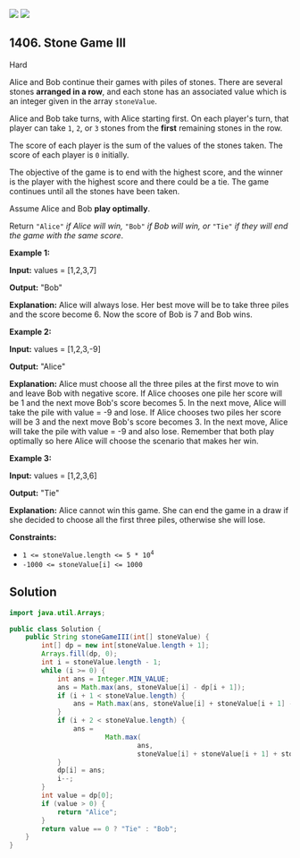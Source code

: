 [![](https://img.shields.io/github/stars/javadev/LeetCode-in-Java?label=Stars&style=flat-square)](https://github.com/javadev/LeetCode-in-Java)
[![](https://img.shields.io/github/forks/javadev/LeetCode-in-Java?label=Fork%20me%20on%20GitHub%20&style=flat-square)](https://github.com/javadev/LeetCode-in-Java/fork)

## 1406\. Stone Game III

Hard

Alice and Bob continue their games with piles of stones. There are several stones **arranged in a row**, and each stone has an associated value which is an integer given in the array `stoneValue`.

Alice and Bob take turns, with Alice starting first. On each player's turn, that player can take `1`, `2`, or `3` stones from the **first** remaining stones in the row.

The score of each player is the sum of the values of the stones taken. The score of each player is `0` initially.

The objective of the game is to end with the highest score, and the winner is the player with the highest score and there could be a tie. The game continues until all the stones have been taken.

Assume Alice and Bob **play optimally**.

Return `"Alice"` _if Alice will win,_ `"Bob"` _if Bob will win, or_ `"Tie"` _if they will end the game with the same score_.

**Example 1:**

**Input:** values = [1,2,3,7]

**Output:** "Bob"

**Explanation:** Alice will always lose. Her best move will be to take three piles and the score become 6. Now the score of Bob is 7 and Bob wins.

**Example 2:**

**Input:** values = [1,2,3,-9]

**Output:** "Alice"

**Explanation:** Alice must choose all the three piles at the first move to win and leave Bob with negative score. If Alice chooses one pile her score will be 1 and the next move Bob's score becomes 5. In the next move, Alice will take the pile with value = -9 and lose. If Alice chooses two piles her score will be 3 and the next move Bob's score becomes 3. In the next move, Alice will take the pile with value = -9 and also lose. Remember that both play optimally so here Alice will choose the scenario that makes her win.

**Example 3:**

**Input:** values = [1,2,3,6]

**Output:** "Tie"

**Explanation:** Alice cannot win this game. She can end the game in a draw if she decided to choose all the first three piles, otherwise she will lose.

**Constraints:**

*   <code>1 <= stoneValue.length <= 5 * 10<sup>4</sup></code>
*   `-1000 <= stoneValue[i] <= 1000`

## Solution

```java
import java.util.Arrays;

public class Solution {
    public String stoneGameIII(int[] stoneValue) {
        int[] dp = new int[stoneValue.length + 1];
        Arrays.fill(dp, 0);
        int i = stoneValue.length - 1;
        while (i >= 0) {
            int ans = Integer.MIN_VALUE;
            ans = Math.max(ans, stoneValue[i] - dp[i + 1]);
            if (i + 1 < stoneValue.length) {
                ans = Math.max(ans, stoneValue[i] + stoneValue[i + 1] - dp[i + 2]);
            }
            if (i + 2 < stoneValue.length) {
                ans =
                        Math.max(
                                ans,
                                stoneValue[i] + stoneValue[i + 1] + stoneValue[i + 2] - dp[i + 3]);
            }
            dp[i] = ans;
            i--;
        }
        int value = dp[0];
        if (value > 0) {
            return "Alice";
        }
        return value == 0 ? "Tie" : "Bob";
    }
}
```